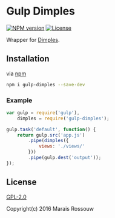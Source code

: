Gulp Dimples
============

[![NPM version](https://img.shields.io/npm/v/gulp-dimples.svg?style=flat-square)](https://www.npmjs.com/package/gulp-dimples)
[![License](https://img.shields.io/npm/l/gulp-dimples.svg?style=flat-square)](https://github.com/maraisr/gulp-dimples/blob/master/LICENSE.md)

Wrapper for [Dimples](https://github.com/maraisr/dimples).

## Installation
via [npm](https://www.npmjs.com/)

```sh
npm i gulp-dimples --save-dev
```

### Example
```js
var gulp = require('gulp'),
	dimples = require('gulp-dimples');

gulp.task('default', function() {
	return gulp.src('app.js')
		.pipe(dimples({
			views: './views/'
		}))
		.pipe(gulp.dest('output'));
});
```

## License
[GPL-2.0](https://github.com/maraisr/gulp-dimples/blob/master/LICENSE.md)

Copyright(c) 2016 Marais Rossouw
